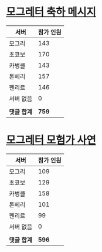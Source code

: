 # [모그레터 축하 메시지](./Event250701_v7_2_10th_moogleletter0.md)

|서버|참가 인원|
|-|-|
|모그리|143|
|초코보|170|
|카벙클|143|
|톤베리|157|
|펜리르|146|
|서버 없음|0|
|||
|**댓글 합계**|**759**|


# [모그레터 모험가 사연](./Event250701_v7_2_10th_moogleletter1.md)

|서버|참가 인원|
|-|-|
|모그리|109|
|초코보|129|
|카벙클|158|
|톤베리|101|
|펜리르|99|
|서버 없음|0|
|||
|**댓글 합계**|**596**|



